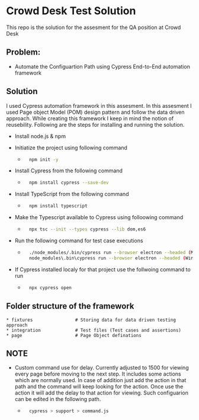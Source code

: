 # Crowd Desk Test Solution

This repo is the solution for the assesment for the QA position at Crowd Desk

## Problem: 
- Automate the Configuartion Path using Cypress End-to-End automation framework

## Solution
I used Cypress automation framework in this assesment. In this assesment I used Page object Model (POM) design pattern and follow the data driven approach. While creating this framework I keep in mind the notion of reusebility. Following are the steps for installing and running the solution.

* Install node.js & npm 
* Initiatize the project using following command
    * ```bash
        npm init -y
      ```  
* Install Cypress from the following command
    * ```bash
        npm install cypress --save-dev
      ```
* Install TypeScript from the following command
    * ```bash
        npm install typescript
      ```
* Make the Typescript available to Cypress using folloowing command
    * ```bash 
        npx tsc --init --types cypress --lib dom,es6
      ```  

* Run the following command for test case executions
    * ```bash
        ./node_modules/.bin/cypress run --browser electron --headed (Mac)
        node_modules\.bin\cypress run --browser electron --headed (Windows)
      ```

* If Cypress installed localy for that project use the follwoing command to run
    * ```bash 
        npx cypress open
      ```  

## Folder structure of the framework

    * fixtures                # Storing data for data driven testing approach
    * integration             # Test files (Test cases and assertions)
    * page                    # Page Object definations 
      
## NOTE

* Custom command use for delay. Currently adjusted to 1500 for viewing every page before moving to the next step. It includes some actions which are normally used. In case of addition just add the action in that path and the command will keep looking for the action. Once use the action it will add the delay to that action for viewing. Such configuarion can be edited in the following path.

    * ```bash
        cypress > support > command.js
      ```  